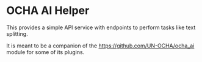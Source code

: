 # OCHA AI Helper

This provides a simple API service with endpoints to perform tasks like text splitting.

It is meant to be a companion of the https://github.com/UN-OCHA/ocha_ai module for some of its plugins.
